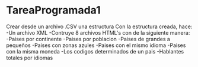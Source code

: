 # TareaProgramada1
Crear desde un archivo .CSV una estructura
Con la estructura creada, hace:
	-Un archivo XML
	-Contruye 8 archivos HTML's con de la siguiente manera:
		-Paises por continente
		-Paises por poblacion
		-Paises de grandes a pequeños
		-Paises con zonas azules
		-Paises con el mismo idioma
		-Paises con la misma moneda
		-Los codigos determinados de un pais
		-Hablantes totales por idiomas
